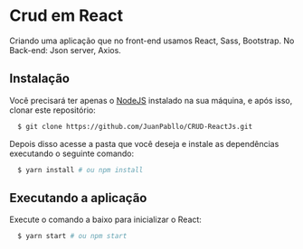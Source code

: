 # Crud em React
 Criando uma aplicação que no front-end usamos React, Sass, Bootstrap.  No Back-end: Json server, Axios.
 
 ## Instalação

Você precisará ter apenas o [NodeJS](https://nodejs.org) instalado na sua máquina, e após isso, clonar este repositório:
```sh
  $ git clone https://github.com/JuanPabllo/CRUD-ReactJs.git
```

Depois disso acesse a pasta que você deseja e instale as dependências executando o seguinte comando:
```sh
  $ yarn install # ou npm install
```

## Executando a aplicação

Execute o comando a baixo para inicializar o React:
```sh
  $ yarn start # ou npm start
